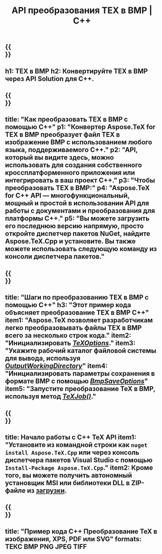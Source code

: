 ﻿---
translation: true
template: /_templates/_conversion-child-cpp.md
title: API преобразования TEX в BMP | С++
description: Функциональность преобразования TEX в BMP. Интегрируйте эту локальную библиотеку C++ в свой проект или используйте кроссплатформенные приложения для преобразования TeX в BMP.
keywords: tex в bmp api cpp, tex2bmp интегрировать c++
url: /cpp/conversion/tex-to-bmp/
family: tex
platformtag: cpp
feature: conversion
informat: TEX
outformat: BMP
otherformats: PNG JPEG TIFF PDF SVG XPS
---

{{<section banner>}}
---
h1: TEX в BMP
h2: Конвертируйте TEX в BMP через API Solution для C++.
---

{{<section overview>}}
---
title: "Как преобразовать TEX в BMP с помощью C++"
p1: "Конвертер Aspose.TeX for TEX в BMP преобразует файл TEX в изображение BMP с использованием любого языка, поддерживаемого C++."
p2: "API, который вы видите здесь, можно использовать для создания собственного кроссплатформенного приложения или интегрировать в ваш проект C++."
p3: "Чтобы преобразовать TEX в BMP:"
p4: "Aspose.TeX for C++ API — многофункциональный, мощный и простой в использовании API для работы с документами и преобразования для платформы C++."
p5: "Вы можете загрузить его последнюю версию напрямую, просто откройте диспетчер пакетов NuGet, найдите Aspose.TeX.Cpp и установите. Вы также можете использовать следующую команду из консоли диспетчера пакетов."
---

{{<section feature1>}}
---
title: "Шаги по преобразованию TEX в BMP с помощью C++"
h3: "Этот пример кода объясняет преобразование TEX в BMP C++"
item1: "Aspose.TeX позволяет разработчикам легко преобразовывать файлы TEX в BMP всего за несколько строк кода."
item2: "Инициализировать [*TeXOptions*](https://reference.aspose.com/tex/cpp/class/aspose.te_x.te_x_options)."
item3: "Укажите рабочий каталог файловой системы для вывода, используя [*OutputWorkingDirectory*](https://reference.aspose.com/tex/cpp/class/aspose.te_x.te_x_options#aa4f4ea6dab7db5ba1b40800495f16f63)"
item4: "Инициализировать параметры сохранения в формате BMP с помощью [*BmpSaveOptions*](https://reference.aspose.com/tex/cpp/class/aspose.te_x.presentation.image.bmp_save_options)"
item5: "Запустите преобразование TeX в BMP, используя метод [*TeXJob()*](https://reference.aspose.com/tex/cpp/class/aspose.te_x.te_x_job)."
---

{{<section feature2>}}
---
title: Начало работы с C++ TeX API
item1: "Установите из командной строки как ```nuget install Aspose.TeX.Cpp``` или через консоль диспетчера пакетов Visual Studio с помощью ```Install-Package Aspose.TeX.Cpp```."
item2: Кроме того, вы можете получить автономный установщик MSI или библиотеки DLL в ZIP-файле из [загрузки](https://releases.aspose.com/tex/cpp).
---

{{<section widget>}}
---
title: "Пример кода C++ Преобразование TeX в изображения, XPS, PDF или SVG"
formats: ТЕКС BMP PNG JPEG TIFF
---

